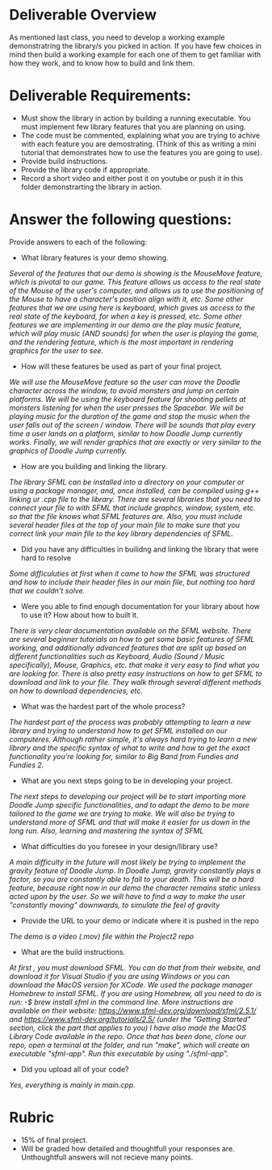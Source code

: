 # Deliverable Overview

As mentioned last class, you need to develop a working example demonstratring the library/s you picked in action. 
If you have few choices in mind then build a working example for each one of them to get familiar with how they work,
and to know how to build and link them.

# Deliverable Requirements:

* Must show the library in action by building a running executable. You must implement few library features that you 
are planning on using.
* The code must be commented, explaining what you are trying to achive with each feature you are demostrating.
(Think of this as writing a mini tutorial that demonstrates how to use the features you are going to use).
* Provide build instructions.
* Provide the library code if appropriate.
* Record a short video and either post it on youtube or push it in this folder demonstrarting the library in action.

# Answer the following questions:

Provide answers to each of the following:

* What library features is your demo showing.

*Several of the features that our demo is showing is the MouseMove feature, which is pivotal to our game. This feature allows us access to the real state of the Mouse of the user's computer, and allows us to use the positioning of the Mouse to have a character's position align with it, etc. Some other features that we are using here is keyboard, which gives us access to the real state of the keyboard, for when a key is pressed, etc. Some other features we are implementing in our demo are the play music feature, which will play music (AND sounds) for when the user is playing the game, and the rendering feature, which is the most important in rendering graphics for the user to see.*

 * How will these features be used as part of your final project.
 
 *We will use the MouseMove feature so the user can move the Doodle character across the window, to avoid monsters and jump on certain platforms. We will be using the keyboard feature for shooting pellets at monsters listening for when the user presses the Spacebar. We will be playing music for the duration of the game and stop the music when the user falls out of the screen / window. There will be sounds that play every time a user lands on a platform, similar to how Doodle Jump currently works. Finally, we will render graphics that are exactly or very similar to the graphics of Doodle Jump currently.*

* How are you building and linking the library.

 *The library SFML can be installed into a directory on your computer or using a package manager, and, once installed, can be compiled using g++ linking ur .cpp file to the library. There are several libraries that you need to connect your file to with SFML that include graphcs, window, system, etc. so that the file knows what SFML features are. Also, you must include several header files at the top of your main file to make sure that you correct link your main file to the key library dependencies of SFML.*

* Did you have any difficulties in builidng and linking the library that were hard to resolve

 *Some difficuluties at first when it came to how the SFML was structured and how to include their header files in our main file, but nothing too hard that we couldn't solve.*

* Were you able to find enough documentation for your library about how to use it? How about how to built it.

 *There is very clear documentation available on the SFML website. There are several beginner tutorials on how to get some basic features of SFML working, and additionally advanced features that are split up based on different functionalities such as Keyboard, Audio (Sound / Music specifically), Mouse, Graphics, etc. that make it very easy to find what you are looking for. There is also pretty easy instructions on how to get SFML to download and link to your file. They walk through several different methods on how to download dependencies, etc.*
 
* What was the hardest part of the whole process?

 *The hardest part of the process was probably attempting to learn a new library and trying to understand how to get SFML installed on our computeres. Although rather simple, it's always hard trying to learn a new library and the specific syntax of what to write and how to get the exact functionality you're looking for, similar to Big Band from Fundies and Fundies 2.*

* What are you next steps going to be in developing your project.

 *The next steps to developing our project will be to start importing more Doodle Jump specific functionalities, and to adapt the demo to be more tailored to the game we are trying to make. We will also be trying to understand more of SFML and that will make it easier for us down in the long run. Also, learning and mastering the syntax of SFML*

* What difficulties do you foresee in your design/library use? 

 *A main difficulty in the future will most likely be trying to implement the gravity feature of Doodle Jump. In Doodle Jump, gravity constantly plays a factor, so you are constantly able to fall to your death. This will be a hard feature, because right now in our demo the character remains static unless acted upon by the user. So we will have to find a way to make the user "constantly moving" downwards, to simulate the feel of gravity*

* Provide the URL to your demo or indicate where it is pushed in the repo
 
 *The demo is a video (.mov) file within the Project2 repo*
 
* What are the build instructions.

 *At first , you must download SFML. You can do that from their website, and download it for Visual Studio if you are using Windows or you can download the MacOS version for XCode. We used the package manager Homebrew to install SFML. If you are using Homebrew, all you need to do is run:
-$ brew install sfml
in the command line. More instructions are available on their website: https://www.sfml-dev.org/download/sfml/2.5.1/ and https://www.sfml-dev.org/tutorials/2.5/ (under the "Getting Started" section, click the part that applies to you)
I have also made the MacOS Library Code available in the repo.
Once that has been done, clone our repo, open a terminal at the folder, and run "make", which will create an executable "sfml-app".
Run this executable by using "./sfml-app".*
 
* Did you upload all of your code? 

 *Yes, everything is mainly in main.cpp.*


# Rubric
* 15% of final project.
* Will be graded how detailed and thoughtfull your responses are. Unthoughtfull answers will not recieve many points. 
